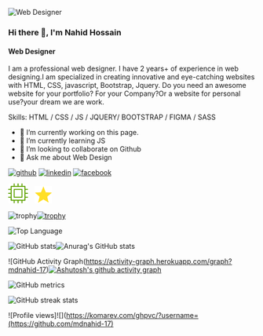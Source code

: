 ![Web Designer](https://media.licdn.com/dms/image/D4D16AQFDlaT3K_VhMw/profile-displaybackgroundimage-shrink_350_1400/0/1675691529020?e=1681948800&v=beta&t=2efj7oyEW3XGFwGOVUd-eacIXIPuo1veIPqAXe8w6f8)


### Hi there 👋, I'm Nahid Hossain
#### Web Designer

I am a professional web designer. I have 2 years+ of experience in web designing.I am specialized in creating innovative and eye-catching websites with HTML, CSS, javascript, Bootstrap, Jquery. Do you need an awesome website for your portfolio? For your Company?Or a website for personal use?your dream we are work.

Skills:  HTML / CSS / JS / JQUERY/ BOOTSTRAP / FIGMA / SASS

- 🔭 I’m currently working on this page. 
- 🌱 I’m currently learning JS 
- 👯 I’m looking to collaborate on Github 
- 💬 Ask me about Web Design 


[<img src='https://cdn.jsdelivr.net/npm/simple-icons@3.0.1/icons/github.svg' alt='github' height='40'>](https://github.com/https://github.com/mdnahid-17/mdnahid-17)  [<img src='https://cdn.jsdelivr.net/npm/simple-icons@3.0.1/icons/linkedin.svg' alt='linkedin' height='40'>](https://www.linkedin.com/in/https://www.linkedin.com/in/md-nahid-hossain-96a259264//)  [<img src='https://cdn.jsdelivr.net/npm/simple-icons@3.0.1/icons/facebook.svg' alt='facebook' height='40'>](https://www.facebook.com/https://www.facebook.com/)  

<a href='https://docs.github.com/en/developers'><img src='https://raw.githubusercontent.com/acervenky/animated-github-badges/master/assets/devbadge.gif' width='40' height='40'></a> <a href='https://stars.github.com/'><img src='https://raw.githubusercontent.com/acervenky/animated-github-badges/master/assets/starbadge.gif' width='35' height='35'></a> 

![trophy](https://github-profile-trophy.vercel.app/?username=)[![trophy](https://github-profile-trophy.vercel.app/?username=ryo-ma&theme=onedark)](https://github.com/ryo-ma/github-profile-trophy)

![Top Language](https://github-readme-stats.vercel.app/api/top-langs/?mdnahid)

![GitHub stats](https://github-readme-stats.vercel.app/api?username)![Anurag's GitHub stats](https://github-readme-stats.vercel.app/api?username=anuraghazra&hide=contribs,prs)

![GitHub Activity Graph(https://activity-graph.herokuapp.com/graph?mdnahid-17)[![Ashutosh's github activity graph](https://github-readme-activity-graph.cyclic.app/graph?username=mdnahid-17)](https://github.com/mdnahid-17/github-readme-activity-graph)

![GitHub metrics](https://metrics.lecoq.io/https://github.com/mdnahid-17/mdnahid-17)  

![GitHub streak stats](https://streak-stats.demolab.com/?user) 

![Profile views]![](https://komarev.com/ghpvc/?username=(https://github.com/mdnahid-17)
